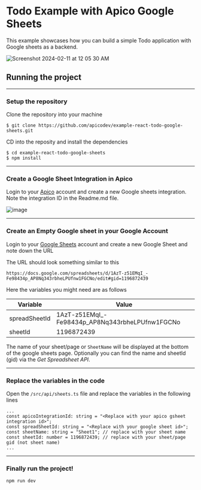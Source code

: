 # Todo Example with Apico Google Sheets 
This example showcases how you can build a simple Todo application with Google sheets as a backend.


![Screenshot 2024-02-11 at 12 05 30 AM](https://github.com/apicodev/example-react-todo-google-sheets/assets/53584487/1e0d9e05-56ca-4a02-9dc5-915f3c801d7d)

## Running the project

---
### Setup the repository
Clone the repository into your machine
```
$ git clone https://github.com/apicodev/example-react-todo-google-sheets.git
```


CD into the reposity and install the dependencies

```
$ cd example-react-todo-google-sheets
$ npm install
```

---
### Create a Google Sheet Integration in Apico
Login to your [Apico](https://apico.dev) account and create a new Google sheets integration. Note the integration ID in the Readme.md file.

![image](https://github.com/apicodev/example-react-todo-google-sheets/assets/53584487/79379d9e-3b6e-4b80-b45d-65be830e3cee)

---
### Create an Empty Google sheet in your Google Account
Login to your [Google Sheets](https://sheets.google.com) account and create a new Google Sheet and note down the URL

The URL should look something similar to this
```
https://docs.google.com/spreadsheets/d/1AzT-z51EMqI_-Fe98434p_AP8Nq343rbheLPUfnw1FGCNo/edit#gid=1196872439
```

Here the variables you might need are as follows

| Variable     | Value                                               |
|--------------|-----------------------------------------------------|
| spreadSheetId| 1AzT-z51EMqI_-Fe98434p_AP8Nq343rbheLPUfnw1FGCNo     |
| sheetId      | 1196872439                                          |

The name of your sheet/page or `SheetName` will be displayed at the bottom of the google sheets page. Optionally you can find the name and sheetId (gid) via the *Get Spreadsheet API*.

---
### Replace the variables in the code
Open the `/src/api/sheets.ts` file and replace the variables in the following lines
```
...
const apicoIntegrationId: string = "<Replace with your apico gsheet integration id>";
const spreadSheetId: string = "<Replace with your google sheet id>";
const sheetName: string = "Sheet1"; // replace with your sheet name
const sheetId: number = 1196872439; // replace with your sheet/page gid (not sheet name)
...
```

---
### Finally run the project!
```
npm run dev
```
